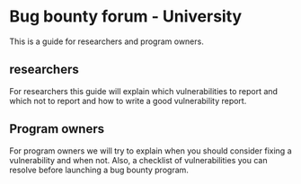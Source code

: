 # Bug bounty forum - University
This is a guide for researchers and program owners.

## researchers
For researchers this guide will explain which vulnerabilities to report and which not to report and how to write a good vulnerability report.

## Program owners
For program owners we will try to explain when you should consider fixing a vulnerability and when not. Also, a checklist of vulnerabilities you can resolve before launching a bug bounty program.
